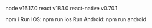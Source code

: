 node v16.17.0
react v18.1.0
react-native v0.70.1

npm i
Run IOS: npm run ios
Run Android: npm run android
